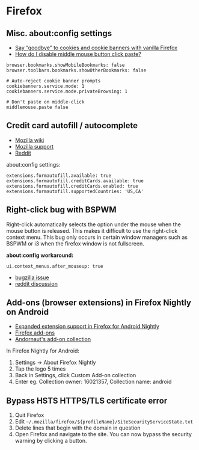 # Firefox

## Misc. about:config settings

* [Say “goodbye” to cookies and cookie banners with vanilla Firefox](https://beehaw.org/post/908043)
* [How do I disable middle mouse button click paste?](https://askubuntu.com/a/97309)

```
browser.bookmarks.showMobileBookmarks: false
browser.toolbars.bookmarks.showOtherBookmarks: false

# Auto-reject cookie banner prompts
cookiebanners.service.mode: 1
cookiebanners.service.mode.privateBrowsing: 1

# Don't paste on middle-click
middlemouse.paste false
```

## Credit card autofill / autocomplete

* [Mozilla wiki](https://wiki.mozilla.org/Firefox/Features/Form_Autofill#Release)
* [Mozilla support](https://support.mozilla.org/en-US/kb/credit-card-autofill)
* [Reddit](https://www.reddit.com/r/firefox/comments/kcdacw/no_credit_card_auto_fill_option_already_tried/)

about:config settings:
```
extensions.formautofill.available: true
extensions.formautofill.creditCards.available: true
extensions.formautofill.creditCards.enabled: true
extensions.formautofill.supportedCountries: 'US,CA'
```

## Right-click bug with BSPWM

Right-click automatically selects the option under the mouse when the mouse button is released. This makes it difficult to use the right-click context menu. This bug only occurs in certain window managers such as BSPWM or i3 when the firefox window is not fullscreen.

**about:config workaround:**

```
ui.context_menus.after_mouseup: true
```

* [bugzilla issue](https://bugzilla.mozilla.org/show_bug.cgi?id=1472544)
* [reddit discussion](https://www.reddit.com/r/i3wm/comments/88k0yt/right_mouse_btn_instantly_clicks_first_option_in/) 

## Add-ons (browser extensions) in Firefox Nightly on Android

- [Expanded extension support in Firefox for Android Nightly](https://blog.mozilla.org/addons/2020/09/29/expanded-extension-support-in-firefox-for-android-nightly/)
- [Firefox add-ons](https://addons.mozilla.org/en-CA/firefox/)
- [Andornaut's add-on collection](https://addons.mozilla.org/en-CA/firefox/collections/)

In Firefox Nightly for Android:

1. Settings -> About Firefox Nightly
1. Tap the logo 5 times
1. Back in Settings, click Custom Add-on collection
1. Enter eg. Collection owner: 16021357, Collection name: android

## Bypass HSTS HTTPS/TLS certificate error

1. Quit Firefox
1. Edit `~/.mozilla/firefox/${profileName}/SiteSecurityServiceState.txt`
1. Delete lines that begin with the domain in question
1. Open Firefox and navigate to the site. You can now bypass the security warning by clicking a button.
